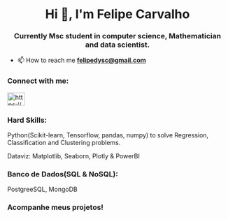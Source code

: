<h1 align="center">Hi 👋, I'm Felipe Carvalho</h1>
<h3 align="center">Currently Msc student in computer science, Mathematician and data scientist.</h3>

- 📫 How to reach me **felipedysc@gmail.com**

<h3 align="left">Connect with me:</h3>
<p align="left">
<a href="https://linkedin.com/in/https://www.linkedin.com/in/felipe-dos-santos-carvalho-562835199/" target="blank"><img align="center" src="https://raw.githubusercontent.com/rahuldkjain/github-profile-readme-generator/master/src/images/icons/Social/linked-in-alt.svg" alt="https://www.linkedin.com/in/felipe-dos-santos-carvalho-562835199/" height="30" width="40" /></a>
</p>

<h3 align="left">Hard Skills:</h3>
<p align="left">
Python(Scikit-learn, Tensorflow, pandas, numpy) to solve Regression, Classification and Clustering problems.
</p>

Dataviz: Matplotlib, Seaborn, Plotly & PowerBI

<h3 align="left">Banco de Dados(SQL & NoSQL):</h3> PostgreeSQL, MongoDB

### Acompanhe meus projetos!
